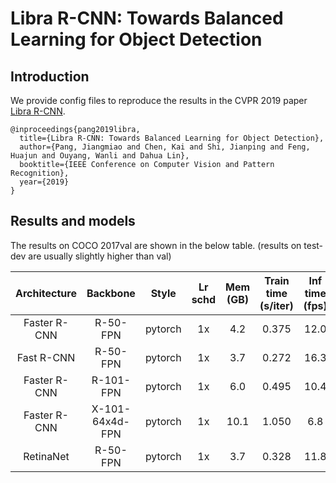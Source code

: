 # Libra R-CNN: Towards Balanced Learning for Object Detection

## Introduction

We provide config files to reproduce the results in the CVPR 2019 paper [Libra R-CNN](https://arxiv.org/pdf/1904.02701.pdf).

```
@inproceedings{pang2019libra,
  title={Libra R-CNN: Towards Balanced Learning for Object Detection},
  author={Pang, Jiangmiao and Chen, Kai and Shi, Jianping and Feng, Huajun and Ouyang, Wanli and Dahua Lin},
  booktitle={IEEE Conference on Computer Vision and Pattern Recognition},
  year={2019}
}
```

## Results and models

The results on COCO 2017val are shown in the below table. (results on test-dev are usually slightly higher than val)

| Architecture | Backbone  | Style   | Lr schd | Mem (GB) | Train time (s/iter) | Inf time (fps) | box AP | Download |
|:---------:|:-------:|:-------:|:--------:|:-------------------:|:--------------:|:------:|:-------:|:--------:|
| Faster R-CNN | R-50-FPN        | pytorch | 1x | 4.2  | 0.375 | 12.0 | 38.6 | [model](https://s3.ap-northeast-2.amazonaws.com/open-mmlab/mmdetection/models/libra_rcnn/libra_faster_rcnn_r50_fpn_1x_20190525-c8c06833.pth) |
| Fast R-CNN   | R-50-FPN        | pytorch | 1x | 3.7  | 0.272 | 16.3 | 38.5 | [model](https://s3.ap-northeast-2.amazonaws.com/open-mmlab/mmdetection/models/libra_rcnn/libra_fast_rcnn_r50_fpn_1x_20190525-a43f88b5.pth) |
| Faster R-CNN | R-101-FPN       | pytorch | 1x | 6.0  | 0.495 | 10.4 | 40.3 | [model](https://s3.ap-northeast-2.amazonaws.com/open-mmlab/mmdetection/models/libra_rcnn/libra_faster_rcnn_r101_fpn_1x_20190525-94e94051.pth) |
| Faster R-CNN | X-101-64x4d-FPN | pytorch | 1x | 10.1 | 1.050 | 6.8  | 42.7 | [model](https://s3.ap-northeast-2.amazonaws.com/open-mmlab/mmdetection/models/libra_rcnn/libra_faster_rcnn_x101_64x4d_fpn_1x_20190525-359c134a.pth) |
| RetinaNet    | R-50-FPN        | pytorch | 1x | 3.7  | 0.328 | 11.8 | 37.7 | [model](https://s3.ap-northeast-2.amazonaws.com/open-mmlab/mmdetection/models/libra_rcnn/libra_retinanet_r50_fpn_1x_20190525-ead2a6bb.pth) |
